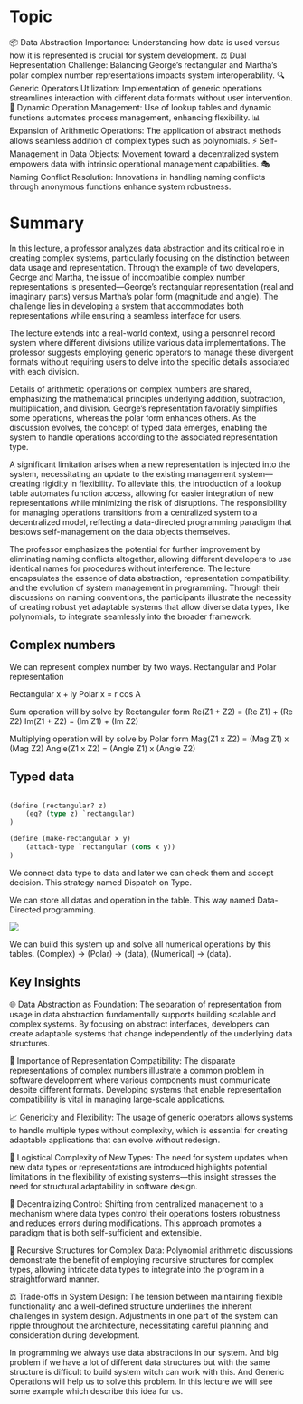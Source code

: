 # Topic
📦 Data Abstraction Importance: Understanding how data is used versus how it is represented is crucial for system development.
⚖️ Dual Representation Challenge: Balancing George’s rectangular and Martha’s polar complex number representations impacts system interoperability.
🔍 Generic Operators Utilization: Implementation of generic operations streamlines interaction with different data formats without user intervention.
🔧 Dynamic Operation Management: Use of lookup tables and dynamic functions automates process management, enhancing flexibility.
📊 Expansion of Arithmetic Operations: The application of abstract methods allows seamless addition of complex types such as polynomials.
⚡ Self-Management in Data Objects: Movement toward a decentralized system empowers data with intrinsic operational management capabilities.
🎭 Naming Conflict Resolution: Innovations in handling naming conflicts through anonymous functions enhance system robustness.

# Summary

In this lecture, a professor analyzes data abstraction and its critical role in creating complex systems, particularly focusing on the distinction between data usage and representation. Through the example of two developers, George and Martha, the issue of incompatible complex number representations is presented—George’s rectangular representation (real and imaginary parts) versus Martha’s polar form (magnitude and angle). The challenge lies in developing a system that accommodates both representations while ensuring a seamless interface for users.

The lecture extends into a real-world context, using a personnel record system where different divisions utilize various data implementations. The professor suggests employing generic operators to manage these divergent formats without requiring users to delve into the specific details associated with each division.

Details of arithmetic operations on complex numbers are shared, emphasizing the mathematical principles underlying addition, subtraction, multiplication, and division. George’s representation favorably simplifies some operations, whereas the polar form enhances others. As the discussion evolves, the concept of typed data emerges, enabling the system to handle operations according to the associated representation type.

A significant limitation arises when a new representation is injected into the system, necessitating an update to the existing management system—creating rigidity in flexibility. To alleviate this, the introduction of a lookup table automates function access, allowing for easier integration of new representations while minimizing the risk of disruptions. The responsibility for managing operations transitions from a centralized system to a decentralized model, reflecting a data-directed programming paradigm that bestows self-management on the data objects themselves.

The professor emphasizes the potential for further improvement by eliminating naming conflicts altogether, allowing different developers to use identical names for procedures without interference. The lecture encapsulates the essence of data abstraction, representation compatibility, and the evolution of system management in programming. Through their discussions on naming conventions, the participants illustrate the necessity of creating robust yet adaptable systems that allow diverse data types, like polynomials, to integrate seamlessly into the broader framework.

## Complex numbers
We can represent complex number by two ways. Rectangular and Polar representation

Rectangular x + iy
Polar x = r cos A 

Sum operation will by solve by Rectangular form
Re(Z1 + Z2) = (Re Z1) + (Re Z2)
Im(Z1 + Z2) = (Im Z1) + (Im Z2)

Multiplying operation will by solve by Polar form
Mag(Z1 x Z2) = (Mag Z1) x (Mag Z2)
Angle(Z1 x Z2) = (Angle Z1) x (Angle Z2)

## Typed data

``` lisp

(define (rectangular? z)
	(eq? (type z) `rectangular)
)

(define (make-rectangular x y)
	(attach-type `rectangular (cons x y))
)
```

We connect data type to data and later we can check them and accept decision.
This strategy named Dispatch on Type.

We can store all datas and operation in the table. This way named Data-Directed programming.

![](https://i.imgur.com/1ufH4Vs.png)

We can build this system up and solve all numerical operations by this tables. (Complex) -> (Polar) -> (data), (Numerical) -> (data).

## Key Insights

🌐 Data Abstraction as Foundation: The separation of representation from usage in data abstraction fundamentally supports building scalable and complex systems. By focusing on abstract interfaces, developers can create adaptable systems that change independently of the underlying data structures.

🔗 Importance of Representation Compatibility: The disparate representations of complex numbers illustrate a common problem in software development where various components must communicate despite different formats. Developing systems that enable representation compatibility is vital in managing large-scale applications.

📈 Genericity and Flexibility: The usage of generic operators allows systems to handle multiple types without complexity, which is essential for creating adaptable applications that can evolve without redesign.

🌿 Logistical Complexity of New Types: The need for system updates when new data types or representations are introduced highlights potential limitations in the flexibility of existing systems—this insight stresses the need for structural adaptability in software design.

🔄 Decentralizing Control: Shifting from centralized management to a mechanism where data types control their operations fosters robustness and reduces errors during modifications. This approach promotes a paradigm that is both self-sufficient and extensible.

🧩 Recursive Structures for Complex Data: Polynomial arithmetic discussions demonstrate the benefit of employing recursive structures for complex types, allowing intricate data types to integrate into the program in a straightforward manner.

⚖️ Trade-offs in System Design: The tension between maintaining flexible functionality and a well-defined structure underlines the inherent challenges in system design. Adjustments in one part of the system can ripple throughout the architecture, necessitating careful planning and consideration during development.

In programming we always use data abstractions in our system. And big problem if we have a lot of different data structures but with the same structure is difficult to build system witch can work with this. And Generic Operations will help us to solve this problem.
In this lecture we will see some example which describe this idea for us.